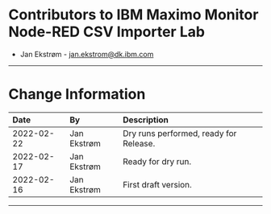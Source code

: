 
# Contributors to IBM Maximo Monitor Node-RED CSV Importer Lab

- Jan Ekstrøm - <jan.ekstrom@dk.ibm.com>

---

# Change Information

|Date     |By             | Description                                           |
|:--------|:--------------|:------------------------------------------------------|
|2022-02-22|Jan Ekstrøm|Dry runs performed, ready for Release. |
|2022-02-17|Jan Ekstrøm|Ready for dry run. |
|2022-02-16|Jan Ekstrøm|First draft version. |

---
